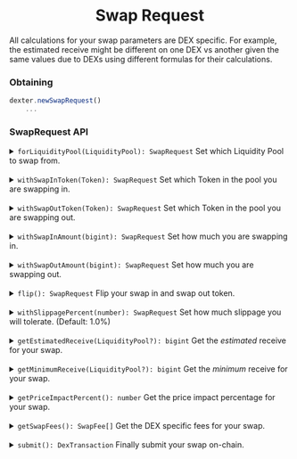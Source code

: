 <p align="center">
  <h1 align="center">Swap Request</h1>
</p>

All calculations for your swap parameters are DEX specific. For example, the estimated receive might be different on one DEX
vs another given the same values due to DEXs using different formulas for their calculations.

### Obtaining
```js
dexter.newSwapRequest()
    ...
```

### SwapRequest API

<details>
<summary><code>forLiquidityPool(LiquidityPool): SwapRequest</code> Set which Liquidity Pool to swap from.</summary>

##### Using

```js
dexter.newSwapRequest()
    .forLiquidityPool(new LiquidityPool(...))
    ...
```
</details>

<br>

<details>
<summary><code>withSwapInToken(Token): SwapRequest</code> Set which Token in the pool you are swapping in.</summary>

##### Using

```js
dexter.newSwapRequest()
    .withSwapInToken('lovelace')
    ...
```
</details>

<br>

<details>
<summary><code>withSwapOutToken(Token): SwapRequest</code> Set which Token in the pool you are swapping out.</summary>

##### Using

```js
dexter.newSwapRequest()
    .withSwapOutToken('lovelace')
    ...
```
</details>

<br>

<details>
<summary><code>withSwapInAmount(bigint): SwapRequest</code> Set how much you are swapping in.</summary>

##### Using

```js
dexter.newSwapRequest()
    .withSwapInAmount(10_000000n)
    ...
```
</details>

<br>

<details>
<summary><code>withSwapOutAmount(bigint): SwapRequest</code> Set how much you are swapping out.</summary>

##### Using

```js
dexter.newSwapRequest()
    .withSwapOutAmount(10_000000n)
    ...
```
</details>

<br>

<details>
<summary><code>flip(): SwapRequest</code> Flip your swap in and swap out token.</summary>

Flipping will only affect the swap in & swap out token if the swap in token was set beforehand.

##### Using

```js
dexter.newSwapRequest()
    .flip()
    ...
```
</details>

<br>

<details>
<summary><code>withSlippagePercent(number): SwapRequest</code> Set how much slippage you will tolerate. (Default: 1.0%)</summary>

##### Using

```js
dexter.newSwapRequest()
    .withSlippagePercent(0.5)
    ...
```
</details>

<br>

<details>
<summary><code>getEstimatedReceive(LiquidityPool?): bigint</code> Get the <i>estimated</i> receive for your swap.</summary>

Supplying a liquidity pool will run against the provided pool. This is useful when getting the estimated receive for pools with the 
same tokens, but on different DEXs.

##### Using

```js
dexter.newSwapRequest()
    .getEstimatedReceive()
```
</details>

<br>

<details>
<summary><code>getMinimumReceive(LiquidityPool?): bigint</code> Get the <i>minimum</i> receive for your swap.</summary>

Supplying a liquidity pool will run against the provided pool. This is useful when getting the minimum receive for pools with the 
same tokens, but on different DEXs.

##### Using

```js
dexter.newSwapRequest()
    .getMinimumReceive()
```
</details>

<br>

<details>
<summary><code>getPriceImpactPercent(): number</code> Get the price impact percentage for your swap.</summary>

Supplying a liquidity pool will run against the provided pool. This is useful when getting the minimum receive for pools with the 
same tokens, but on different DEXs.

##### Using

```js
dexter.newSwapRequest()
    .getPriceImpactPercent()
```
</details>

<br>

<details>
<summary><code>getSwapFees(): SwapFee[]</code> Get the DEX specific fees for your swap.</summary>

##### Using

```js
dexter.newSwapRequest()
    .getSwapFees()
```
</details>

<br>

<details>
<summary><code>submit(): DexTransaction</code> Finally submit your swap on-chain.</summary>

##### Using

```js
dexter.newSwapRequest()
    ...
    .submit()
```
</details>
